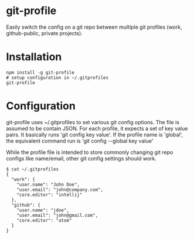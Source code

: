 # git-profile
Easily switch the config on a git repo between multiple git profiles (work, github-public, private projects).

# Installation
    npm install -g git-profile
    # setup configuration in ~/.gitprofiles
    git-profile

# Configuration
git-profile uses ~/.gitprofiles to set various git config options. The file is assumed to be contain JSON.
For each profile, it expects a set of key value pairs. It basically runs 'git config key value'.
If the profile name is 'global', the equivalent command run is 'git config --global key value'

While the profile file is intended to store commonly changing git repo configs like name/email,
other git config settings should work.

    $ cat ~/.gitprofiles
    {
      "work": {
        "user.name": "John Doe",
        "user.email": "john@company.com",
        "core.editor": "intellij"
      },
      "github": {
        "user.name": "jdoe",
        "user.email": "john@gmail.com",
        "core.editor": "atom"
      }
    }
